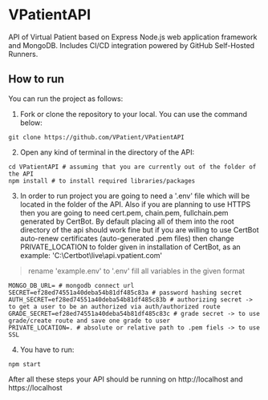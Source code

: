# VPatientAPI
API of Virtual Patient based on Express Node.js web application framework and MongoDB. Includes CI/CD integration powered by GitHub Self-Hosted Runners.

## How to run
You can run the project as follows:

1. Fork or clone the repository to your local. You can use the command below:
```
git clone https://github.com/VPatient/VPatientAPI
```

2. Open any kind of terminal in the directory of the API:
```
cd VPatientAPI # assuming that you are currently out of the folder of the API
npm install # to install required libraries/packages
```

3. In order to run project you are going to need a '.env' file which will be located in the folder of the API. Also if you are planning to use HTTPS then you are going to need cert.pem, chain.pem, fullchain.pem generated by CertBot. By default placing all of them into the root directory of the api should work fine but if you are willing to use CertBot auto-renew certificates (auto-generated .pem files) then change PRIVATE_LOCATION to folder given in installation of CertBot, as an example: 'C:\Certbot\live\api.vpatient.com'
> rename 'example.env' to '.env'
> fill all variables in the given format
```
MONGO_DB_URL= # mongodb connect url
SECRET=ef28ed74551a40deba54b81df485c83a # password hashing secret
AUTH_SECRET=ef28ed74551a40deba54b81df485c83b # authorizing secret -> to get a user to be an authorized via auth/authorized route
GRADE_SECRET=ef28ed74551a40deba54b81df485c83c # grade secret -> to use grade/create route and save one grade to user
PRIVATE_LOCATION=. # absolute or relative path to .pem fiels -> to use SSL
```

4. You have to run:
```
npm start
```

After all these steps your API should be running on http://localhost and https://localhost
